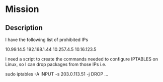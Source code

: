 # Mission

## Description

I have the following list of prohibited IPs

10.99.14.5
192.168.1.44
10.257.4.5
10.16.123.5

I need a script to create the commands needed to configure IPTABLES on Linux, so I can drop packages from those IPs
i.e.

sudo iptables -A INPUT -s 203.0.113.51 -j DROP
...
